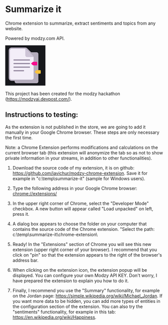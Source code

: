 # Summarize it

Chrome extension to summarize, extract sentiments and topics from any website.

Powered by modzy.com API.

![logo](./chrome-extension/anonymizer-extension/images/icon-128.png "Logo")

This project has been created for the modzy hackathon (<https://modzyai.devpost.com/>).


## Instructions to testing:


As the extension is not published in the store, we are going to add it manually in your Google Chrome browser. These steps are only necessary the first time.

Note: a Chrome Extension performs modifications and calculations on the current browser tab (this extension will anonymize the tab so as not to show private information in your streams, in addition to other functionalities).

1. Download the source code of my extension, it is on github: <https://github.com/javichur/modzy-chrome-extension>. Save it for example in "c:\temp\summarize-it\" (sample for Windows users).

2. Type the following address in your Google Chrome browser: <chrome://extensions/>

3. In the upper right corner of Chrome, select the "Developer Mode" checkbox. A new button will appear called "Load unpacked" on left, press it.

4. A dialog box appears to choose the folder on your computer that contains the source code of the Chrome extension. "Select the path: c:\temp\summarize-it\chrome-extension\

5. Ready! In the "Extensions" section of Chrome you will see this new extension (upper right corner of your browser). I recommend that you click on "pin" so that the extension appears to the right of the browser's address bar.

6. When clicking on the extension icon, the extension popup will be displayed. You can configure your own Modzy API KEY. Don't worry, I have prepared the extension to explain you how to do it.

7. Finally, I recommend you use the "Summary" functionality, for example on the Jordan page: <https://simple.wikipedia.org/wiki/Michael_Jordan>. If you want more data to be hidden, you can add more types of entities in the configuration section of the extension. You can also try the "sentiments" functionality, for example in this tab: <https://en.wikipedia.org/wiki/Happiness>.